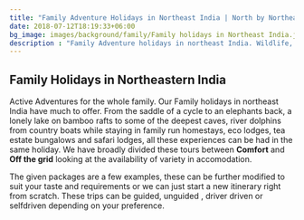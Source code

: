 ```yaml
---
title: "Family Adventure Holidays in Northeast India | North by Northeast Journeys "
date: 2018-07-12T18:19:33+06:00
bg_image: images/background/family/Family holidays in Northeast India.jpg
description : "Family Adventure holidays in northeast India. Wildlife, culture, adventure for the entire family in the prestine Northeast"
---
```


## Family Holidays in Northeastern India

Active Adventures for the whole family. Our Family holidays in northeast India have much to offer. From the saddle of a cycle to an elephants back, a lonely lake on bamboo rafts to some of the deepest caves, river dolphins from country boats  while staying in family run homestays, eco lodges, tea estate bungalows and safari lodges, all these experiences can be had in the same holiday. We have broadly divided these tours between **Comfort** and **Off the grid** looking at the availability of variety in accomodation.

The given packages are a few examples, these  can be further modified to suit your taste and requirements or we can just start a new itinerary right from scratch. These trips can be guided, unguided , driver driven or selfdriven depending on your preference.


